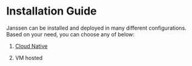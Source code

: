 # Installation Guide

Janssen can be installed and deployed in many different configurations.
Based on your need, you can choose any of below:

1) [Cloud Native](cloud-native-install.md)
   
2) VM hosted